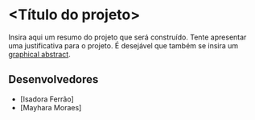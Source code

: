 # <Título do projeto>

Insira aqui um resumo do projeto que será construído. Tente apresentar uma justificativa para o projeto. É desejável que também se insira um [graphical abstract](https://www.elsevier.com/authors/tools-and-resources/visual-abstract).

## Desenvolvedores
 - [Isadora Ferrão]
 - [Mayhara Moraes]